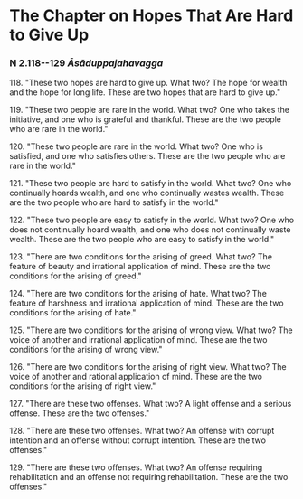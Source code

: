 # The Chapter on Hopes That Are Hard to Give Up

### N 2.118--129 *Āsāduppajahavagga*

118\. "These two hopes are hard to give up. What two? The hope for wealth and
the hope for long life. These are two hopes that are hard to give up."

<!--pg-->
119\. "These two people are rare in the world. What two? One who takes the
initiative, and one who is grateful and thankful. These are the two
people who are rare in the world."

<!--pg-->
120\. "These two people are rare in the world. What two? One who is satisfied,
and one who satisfies others. These are the two people who are rare in
the world."

<!--pg-->
121\. "These two people are hard to satisfy in the world. What two? One who
continually hoards wealth, and one who continually wastes wealth. These
are the two people who are hard to satisfy in the world."

<!--pg-->
122\. "These two people are easy to satisfy in the world. What two? One who
does not continually hoard wealth, and one who does not continually
waste wealth. These are the two people who are easy to satisfy in the
world."

<!--pg-->
123\. "There are two conditions for the arising of greed. What two? The
feature of beauty and irrational application of mind. These are the two
conditions for the arising of greed."

<!--pg-->
124\. "There are two conditions for the arising of hate. What two? The feature
of harshness and irrational application of mind. These are the two
conditions for the arising of hate."

<!--pg-->
125\. "There are two conditions for the arising of wrong view. What two? The
voice of another and irrational application of mind. These are the two
conditions for the arising of wrong view."

<!--pg-->
126\. "There are two conditions for the arising of right view. What two? The
voice of another and rational application of mind. These are the two
conditions for the arising of right view."

<!--pg-->
127\. "There are these two offenses. What two? A light offense and a serious
offense. These are the two offenses."

<!--pg-->
128\. "There are these two offenses. What two? An offense with corrupt
intention and an offense without corrupt intention. These are the two
offenses."

<!--pg-->
129\. "There are these two offenses. What two? An offense requiring
rehabilitation and an offense not requiring rehabilitation. These are
the two offenses."
